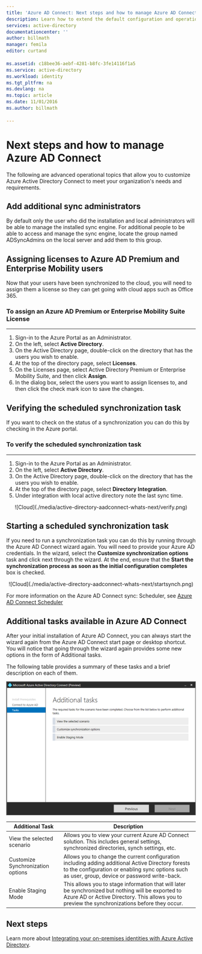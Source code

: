 ```yaml
---
title: 'Azure AD Connect: Next steps and how to manage Azure AD Connect | Microsoft Docs'
description: Learn how to extend the default configuration and operational tasks for Azure AD Connect.
services: active-directory
documentationcenter: ''
author: billmath
manager: femila
editor: curtand

ms.assetid: c18bee36-aebf-4281-b8fc-3fe14116f1a5
ms.service: active-directory
ms.workload: identity
ms.tgt_pltfrm: na
ms.devlang: na
ms.topic: article
ms.date: 11/01/2016
ms.author: billmath

---
```

# Next steps and how to manage Azure AD Connect
The following are advanced operational topics that allow you to customize Azure Active Directory Connect to meet your organization's needs and requirements.  

## Add additional sync administrators
By default only the user who did the installation and local administrators will be able to manage the installed sync engine. For additional people to be able to access and manage the sync engine, locate the group named ADSyncAdmins on the local server and add them to this group.

## Assigning licenses to Azure AD Premium and Enterprise Mobility users
Now that your users have been synchronized to the cloud, you will need to assign them a license so they can get going with cloud apps such as Office 365.

### To assign an Azure AD Premium or Enterprise Mobility Suite License
- - -
1. Sign-in to the Azure Portal as an Administrator.
2. On the left, select **Active Directory**.
3. On the Active Directory page, double-click on the directory that has the users you wish to enable.
4. At the top of the directory page, select **Licenses**.
5. On the Licenses page, select Active Directory Premium or Enterprise Mobility Suite, and then click **Assign**.
6. In the dialog box, select the users you want to assign licenses to, and then click the check mark icon to save the changes.

## Verifying the scheduled synchronization task
If you want to check on the status of a synchronization you can do this by checking in the Azure portal.

### To verify the scheduled synchronization task
- - -
1. Sign-in to the Azure Portal as an Administrator.
2. On the left, select **Active Directory**.
3. On the Active Directory page, double-click on the directory that has the users you wish to enable.
4. At the top of the directory page, select **Directory Integration**.
5. Under integration with local active directory note the last sync time.

<center>![Cloud](./media/active-directory-aadconnect-whats-next/verify.png)</center>

## Starting a scheduled synchronization task
If you need to run a synchronization task you can do this by running through the Azure AD Connect wizard again.  You will need to provide your Azure AD credentials.  In the wizard, select the **Customize synchronization options** task and click next through the wizard. At the end, ensure that the **Start the synchronization process as soon as the initial configuration completes** box is checked.

<center>![Cloud](./media/active-directory-aadconnect-whats-next/startsynch.png)</center>

For more information on the Azure AD Connect sync: Scheduler, see [Azure AD Connect Scheduler](active-directory-aadconnectsync-feature-scheduler.md)

## Additional tasks available in Azure AD Connect
After your initial installation of Azure AD Connect, you can always start the wizard again from the Azure AD Connect start page or desktop shortcut.  You will notice that going through the wizard again provides some new options in the form of Additional tasks.  

The following table provides a summary of these tasks and a brief description on each of them.

![Join Rule](./media/active-directory-aadconnect-whats-next/addtasks.png)

| Additional Task | Description |
| --- | --- |
| View the selected scenario |Allows you to view your current Azure AD Connect solution.  This includes general settings, synchronized directories, synch settings, etc. |
| Customize Synchronization options |Allows you to change the current configuration including adding additional Active Directory forests to the configuration or enabling sync options such as user, group, device or password write-back. |
| Enable Staging Mode |This allows you to stage information that will later be synchronized but nothing will be exported to Azure AD or Active Directory.  This allows you to preview the synchronizations before they occur. |

## Next steps
Learn more about [Integrating your on-premises identities with Azure Active Directory](active-directory-aadconnect.md).

